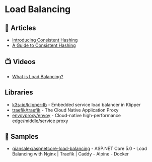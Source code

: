# Load Balancing

## 📕 Articles
- [Introducing Consistent Hashing](https://itnext.io/introducing-consistent-hashing-9a289769052e)
- [A Guide to Consistent Hashing](https://www.toptal.com/big-data/consistent-hashing)

## 📺 Videos
- [What is Load Balancing?](https://www.youtube.com/watch?v=K0Ta65OqQkY)

## Libraries
- [k3s-io/klipper-lb](https://github.com/k3s-io/klipper-lb) - Embedded service load balancer in Klipper
- [traefik/traefik](https://github.com/traefik/traefik) - The Cloud Native Application Proxy
- [envoyproxy/envoy](https://github.com/envoyproxy/envoy) - Cloud-native high-performance edge/middle/service proxy

## 🚀 Samples
- [giansalex/aspnetcore-load-balancing](https://github.com/giansalex/aspnetcore-load-balancing) - ASP.NET Core 5.0 - Load Balancing with Nginx | Traefik | Caddy - Alpine - Docker